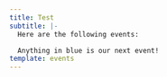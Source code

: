 ```yaml
---
title: Test
subtitle: |-
  Here are the following events:

  Anything in blue is our next event!
template: events
---
```

